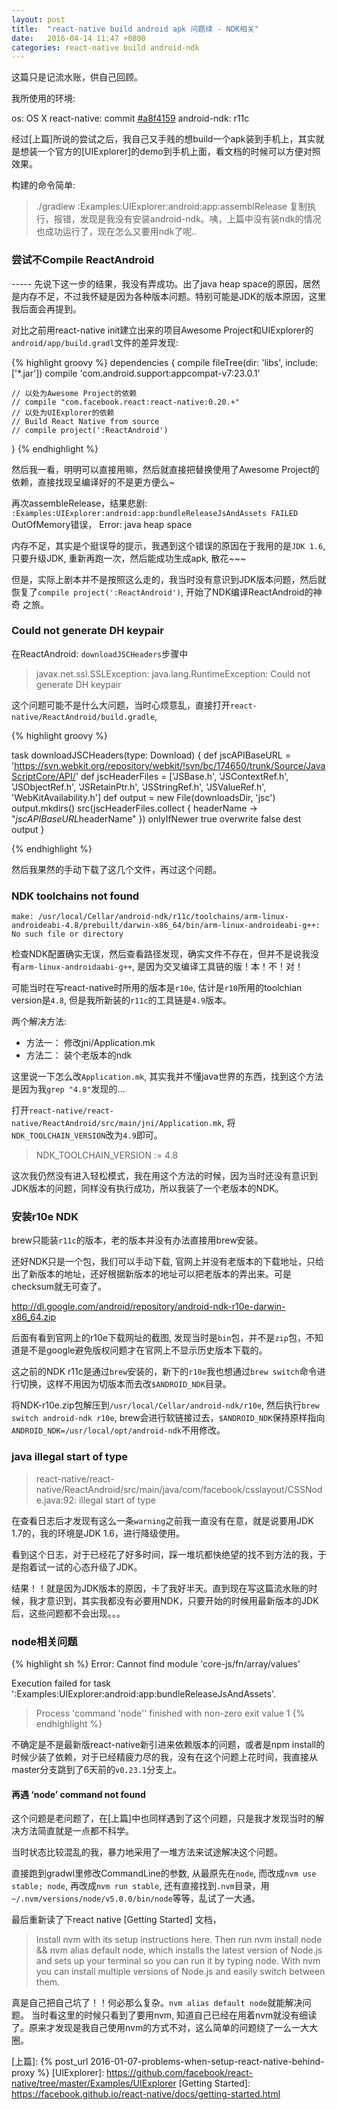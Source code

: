 ```yaml
---
layout: post
title:  "react-native build android apk 问题续 - NDK相关"
date:   2016-04-14 11:47 +0800
categories: react-native build android-ndk
---
```


这篇只是记流水账，供自己回顾。

我所使用的环境:

os: OS X
react-native:  commit [#a8f4159](https://github.com/facebook/react-native/commit/a8f4159fc76420a536ad3d98e737744fa7a04f72)
android-ndk: r11c


经过[上篇]所说的尝试之后，我自己又手贱的想build一个apk装到手机上，其实就是想装一个官方的[UIExplorer]的demo到手机上面，看文档的时候可以方便对照效果。

构建的命令简单:
> ./gradlew :Examples:UIExplorer:android:app:assemblRelease
复制执行，报错，发现是我没有安装android-ndk。咦，上篇中没有装ndk的情况也成功运行了，现在怎么又要用ndk了呢..


### 尝试不Compile ReactAndroid

-----  先说下这一步的结果，我没有弄成功。出了java heap space的原因，居然是内存不足，不过我怀疑是因为各种版本问题。特别可能是JDK的版本原因，这里我后面会再提到。

对比之前用react-native init建立出来的项目Awesome Project和UIExplorer的 `android/app/build.gradl`文件的差异发现:

{% highlight groovy %}
dependencies {
    compile fileTree(dir: 'libs', include: ['*.jar'])
    compile 'com.android.support:appcompat-v7:23.0.1'

    // 以处为Awesome Project的依赖
    // compile "com.facebook.react:react-native:0.20.+"
    // 以处为UIExplorer的依赖
    // Build React Native from source
    // compile project(':ReactAndroid')
}
{% endhighlight %}

然后我一看，明明可以直接用嘛，然后就直接把替换使用了Awesome Project的依赖，直接找现呈编译好的不是更方便么~

再次assembleRelease，结果悲剧:
`:Examples:UIExplorer:android:app:bundleReleaseJsAndAssets FAILED`
OutOfMemory错误， Error: java heap space

内存不足，其实是个挺误导的提示，我遇到这个错误的原因在于我用的是`JDK 1.6`, 只要升级JDK, 重新再跑一次，然后能成功生成apk, 散花~~~

但是，实际上剧本并不是按照这么走的，我当时没有意识到JDK版本问题，然后就恢复了`compile project(':ReactAndroid')`, 开始了NDK编译ReactAndroid的神奇 之旅。


###  Could not generate DH keypair

在ReactAndroid: `downloadJSCHeaders`步骤中
> javax.net.ssl.SSLException: java.lang.RuntimeException: Could not generate DH keypair

这个问题可能不是什么大问题，当时心烦意乱，直接打开`react-native/ReactAndroid/build.gradle`,

{% highlight groovy %}

task downloadJSCHeaders(type: Download) {
    def jscAPIBaseURL = 'https://svn.webkit.org/repository/webkit/!svn/bc/174650/trunk/Source/JavaScriptCore/API/'
    def jscHeaderFiles = ['JSBase.h', 'JSContextRef.h', 'JSObjectRef.h', 'JSRetainPtr.h', 'JSStringRef.h', 'JSValueRef.h', 'WebKitAvailability.h']
    def output = new File(downloadsDir, 'jsc')
    output.mkdirs()
    src(jscHeaderFiles.collect { headerName -> "$jscAPIBaseURL$headerName" })
    onlyIfNewer true
    overwrite false
    dest output
}

{% endhighlight %}

然后我果然的手动下载了这几个文件，再过这个问题。


### NDK toolchains not found

    make: /usr/local/Cellar/android-ndk/r11c/toolchains/arm-linux-androideabi-4.8/prebuilt/darwin-x86_64/bin/arm-linux-androideabi-g++: No such file or directory

检查NDK配置确实无误，然后查看路径发现，确实文件不存在，但并不是说我没有`arm-linux-androidaabi-g++`, 是因为交叉编译工具链的版！本！不！对！

可能当时在写react-native时所用的版本是`r10e`, 估计是`r10`所用的toolchian version是`4.8`, 但是我所新装的`r11c`的工具链是`4.9`版本。

两个解决方法:

* 方法一： 修改jni/Application.mk
* 方法二： 装个老版本的ndk


这里说一下怎么改`Application.mk`, 其实我并不懂java世界的东西，找到这个方法是因为我`grep "4.8"`发现的...

打开`react-native/react-native/ReactAndroid/src/main/jni/Application.mk`, 将`NDK_TOOLCHAIN_VERSION`改为`4.9`即可。

> NDK_TOOLCHAIN_VERSION := 4.8

这次我仍然没有进入轻松模式，我在用这个方法的时候，因为当时还没有意识到JDK版本的问题，同样没有执行成功，所以我装了一个老版本的NDK。


### 安装r10e NDK

brew只能装`r11c`的版本，老的版本并没有办法直接用brew安装。

还好NDK只是一个包，我们可以手动下载, 官网上并没有老版本的下载地址，只给出了新版本的地址，还好根据新版本的地址可以把老版本的弄出来。可是checksum就无可查了。

http://dl.google.com/android/repository/android-ndk-r10e-darwin-x86_64.zip

后面有看到官网上的r10e下载网址的截图, 发现当时是`bin`包，并不是`zip`包，不知道是不是google避免版权问题才在官网上不显示历史版本下载的。

这之前的NDK r11c是通过`brew`安装的，新下的`r10e`我也想通过`brew switch`命令进行切换，这样不用因为切版本而去改`$ANDROID_NDK`目录。

将NDK-r10e.zip包解压到`/usr/local/Cellar/android-ndk/r10e`, 然后执行`brew switch android-ndk r10e`, brew会进行软链接过去，`$ANDROID_NDK`保持原样指向`ANDROID_NDK=/usr/local/opt/android-ndk`不用修改。

### java  illegal start of type

> react-native/react-native/ReactAndroid/src/main/java/com/facebook/csslayout/CSSNode.java:92: illegal start of type

在查看日志后才发现有这么一条`warning`之前我一直没有在意，就是说要用JDK 1.7的，我的环境是JDK 1.6，进行降级使用。

看到这个日志，对于已经花了好多时间，踩一堆坑都快绝望的找不到方法的我，于是抱着试一试的心态升级了JDK。

结果！！就是因为JDK版本的原因，卡了我好半天。直到现在写这篇流水账的时候，我才意识到，其实我都没有必要用NDK，只要开始的时候用最新版本的JDK后，这些问题都不会出现。。。


### node相关问题

{% highlight sh %}
Error: Cannot find module 'core-js/fn/array/values'

Execution failed for task ':Examples:UIExplorer:android:app:bundleReleaseJsAndAssets'.
> Process 'command 'node'' finished with non-zero exit value 1
{% endhighlight %}

不确定是不是最新版react-native新引进来依赖版本的问题，或者是npm install的时候少装了依赖，对于已经精疲力尽的我，没有在这个问题上花时间，我直接从master分支跳到了6天前的`v0.23.1`分支上。


#### 再遇 ‘node’ command not found

这个问题是老问题了，在[上篇]中也同样遇到了这个问题，只是我才发现当时的解决方法简直就是一点都不科学。

当时状态比较混乱的我，暴力地采用了一堆方法来试途解决这个问题。

直接跑到gradwl里修改CommandLine的参数, 从最原先在`node`, 而改成`nvm use stable; node`, 再改成`nvm run stable`, 还有直接找到`.nvm`目录，用`~/.nvm/versions/node/v5.0.0/bin/node`等等，乱试了一大通。

最后重新读了下react native [Getting Started] 文档，

> Install nvm with its setup instructions here. Then run nvm install node && nvm alias default node, which installs the latest version of Node.js and sets up your terminal so you can run it by typing node. With nvm you can install multiple versions of Node.js and easily switch between them.

真是自己把自己坑了！！何必那么复杂。`nvm alias default node`就能解决问题。
当时看这里的时候只看到了要用nvm, 知道自己已经在用着nvm就没有细读了。原来才发现是我自己使用nvm的方式不对，这么简单的问题绕了一么一大大圈。







[上篇]: {% post_url 2016-01-07-problems-when-setup-react-native-behind-proxy %}
[UIExplorer]: https://github.com/facebook/react-native/tree/master/Examples/UIExplorer
[Getting Started]: https://facebook.github.io/react-native/docs/getting-started.html

